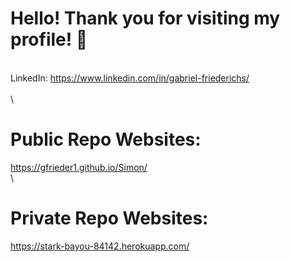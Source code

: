 # Hello! Thank you for visiting my profile! 💚
\
LinkedIn: https://www.linkedin.com/in/gabriel-friederichs/ \
\
\
# Public Repo Websites:
https://gfrieder1.github.io/Simon/ \
\
# Private Repo Websites:
https://stark-bayou-84142.herokuapp.com/
